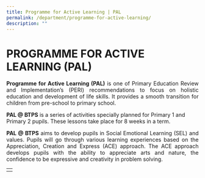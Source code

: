 ```yaml
---
title: Programme for Active Learning | PAL
permalink: /department/programme-for-active-learning/
description: ""
---
```

# PROGRAMME FOR ACTIVE LEARNING (PAL)
<p align="justify">
<strong>Programme for Active Learning (PAL)</strong> is one of Primary Education Review and Implementation’s (PERI) recommendations to focus on holistic education and development of life skills. It provides a smooth transition for children from pre-school to primary school. </p>

<strong>PAL @ BTPS</strong> is a series of activities specially planned for Primary 1 and Primary 2 pupils. These lessons take place for 8 weeks in a term.

<p align="justify">
<strong>PAL @ BTPS</strong> aims to develop pupils in Social Emotional Learning (SEL) and values. Pupils will go through various learning experiences based on the Appreciation, Creation and Express (ACE) approach. The ACE approach develops pupils with the ability to appreciate arts and nature, the confidence to be expressive and creativity in problem solving. </p>

<table><tbody><tr><td></td></tr></tbody></table>